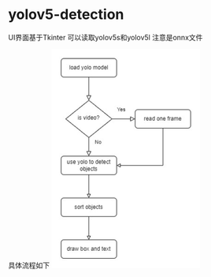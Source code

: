 # yolov5-detection
 
UI界面基于Tkinter
可以读取yolov5s和yolov5l 注意是onnx文件

具体流程如下
<img src="https://raw.githubusercontent.com/qwertyinsomnia/yolov5-detection/main/src/pipeline.jpg" width="60%" height="60%">
